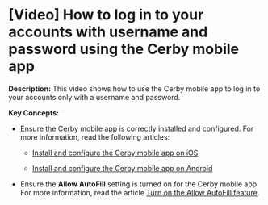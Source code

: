 # [Video] How to log in to your accounts with username and password using the Cerby mobile app

**Description:** This video shows how to use the Cerby mobile app to log in to your accounts only with a username and password.

**Key Concepts:**

  * Ensure the Cerby mobile app is correctly installed and configured. For more information, read the following articles:

    * [Install and configure the Cerby mobile app on iOS](https://help.cerby.com/en/articles/8432312-install-and-configure-the-cerby-mobile-app-on-ios)

    * [Install and configure the Cerby mobile app on Android](https://help.cerby.com/en/articles/10008726-install-and-configure-the-cerby-mobile-app-on-android)

  * Ensure the **Allow AutoFill** setting is turned on for the Cerby mobile app. For more information, read the article [Turn on the Allow AutoFill feature](https://help.cerby.com/en/articles/10008706-turn-on-the-allow-autofill-feature).

#

